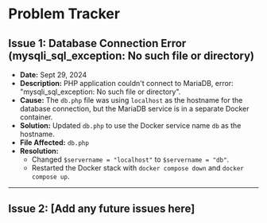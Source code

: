 # Problem Tracker

## Issue 1: Database Connection Error (mysqli_sql_exception: No such file or directory)
- **Date:** Sept 29, 2024
- **Description:** PHP application couldn't connect to MariaDB, error: "mysqli_sql_exception: No such file or directory".
- **Cause:** The `db.php` file was using `localhost` as the hostname for the database connection, but the MariaDB service is in a separate Docker container.
- **Solution:** Updated `db.php` to use the Docker service name `db` as the hostname.
- **File Affected:** `db.php`
- **Resolution:**
  - Changed `$servername = "localhost"` to `$servername = "db"`.
  - Restarted the Docker stack with `docker compose down` and `docker compose up`.

---

## Issue 2: [Add any future issues here]

